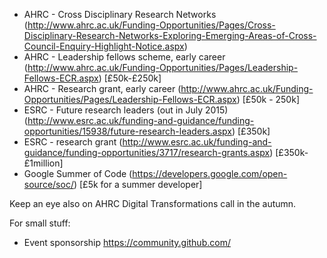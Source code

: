 * AHRC - Cross Disciplinary Research Networks (http://www.ahrc.ac.uk/Funding-Opportunities/Pages/Cross-Disciplinary-Research-Networks-Exploring-Emerging-Areas-of-Cross-Council-Enquiry-Highlight-Notice.aspx) 
* AHRC - Leadership fellows scheme, early career (http://www.ahrc.ac.uk/Funding-Opportunities/Pages/Leadership-Fellows-ECR.aspx) [£50k-£250k]
* AHRC - Research grant, early career (http://www.ahrc.ac.uk/Funding-Opportunities/Pages/Leadership-Fellows-ECR.aspx) [£50k - 250k]
* ESRC - Future research leaders (out in July 2015) (http://www.esrc.ac.uk/funding-and-guidance/funding-opportunities/15938/future-research-leaders.aspx) [£350k]
* ESRC - research grant (http://www.esrc.ac.uk/funding-and-guidance/funding-opportunities/3717/research-grants.aspx) [£350k- £1million]
* Google Summer of Code (https://developers.google.com/open-source/soc/) [£5k for a summer developer]

Keep an eye also on AHRC Digital Transformations call in the autumn.


For small stuff: 
* Event sponsorship https://community.github.com/
